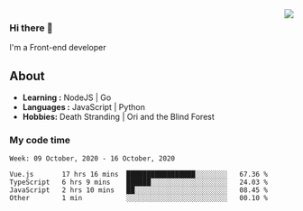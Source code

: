 <img align='right' src="https://github-readme-stats.vercel.app/api?username=strugglebak&show_icons=true">

### Hi there 👋

I'm a Front-end developer

## About

-  **Learning :** NodeJS | Go
-  **Languages :** JavaScript | Python
-  **Hobbies:** Death Stranding | Ori and the Blind Forest

### My code time

<!--START_SECTION:waka-->
```text
Week: 09 October, 2020 - 16 October, 2020

Vue.js       17 hrs 16 mins  █████████████████░░░░░░░░   67.36 % 
TypeScript   6 hrs 9 mins    ██████░░░░░░░░░░░░░░░░░░░   24.03 % 
JavaScript   2 hrs 10 mins   ██░░░░░░░░░░░░░░░░░░░░░░░   08.45 % 
Other        1 min           ░░░░░░░░░░░░░░░░░░░░░░░░░   00.10 % 
```
<!--END_SECTION:waka-->
